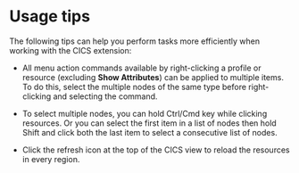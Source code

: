 # Usage tips

The following tips can help you perform tasks more efficiently when working with the CICS extension:

- All menu action commands available by right-clicking a profile or resource (excluding **Show Attributes**) can be applied to multiple items. To do this, select the multiple nodes of the same type before right-clicking and selecting the command.

- To select multiple nodes, you can hold Ctrl/Cmd key while clicking resources. Or you can select the first item in a list of nodes then hold Shift and click both the last item to select a consecutive list of nodes.

- Click the refresh icon at the top of the CICS view to reload the resources in every region.
